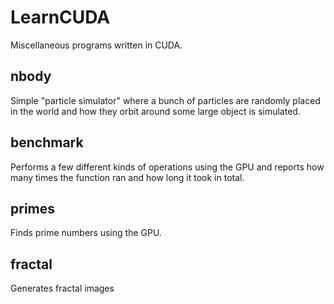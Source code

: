 # LearnCUDA

Miscellaneous programs written in CUDA.

## nbody

Simple "particle simulator" where a bunch of particles are randomly placed in the world 
and how they orbit around some large object is simulated.

## benchmark

Performs a few different kinds of operations using the GPU and reports how 
many times the function ran and how long it took in total.

## primes

Finds prime numbers using the GPU.

## fractal

Generates fractal images
